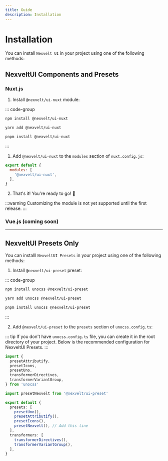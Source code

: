 ```yaml
---
title: Guide
description: Installation
---
```


# Installation 

You can install `Nexvelt UI` in your project using one of the following methods:

## NexveltUI Components and Presets

### Nuxt.js

1. Install `@nexvelt/ui-nuxt` module:

::: code-group

```bash [npm]
npm install @nexvelt/ui-nuxt 
```

```bash [yarn]
yarn add @nexvelt/ui-nuxt 
```
  
```bash [pnpm]
pnpm install @nexvelt/ui-nuxt 
```

:::

1. Add `@nexvelt/ui-nuxt` to the `modules` section of `nuxt.config.js`:

```js
export default {
  modules: [
    '@nexvelt/ui-nuxt',
  ],
}
```

2. That's it! You're ready to go! 🚀

:::warning
Customizing the module is not yet supported until the first release. 
:::

### Vue.js (coming soon)

---

## NexveltUI Presets Only

You can installl `NexveltUI Presets` in your project using one of the following methods:

1. Install `@nexvelt/ui-preset` preset:

::: code-group

```bash [npm]
npm install unocss @nexvelt/ui-preset  
```

```bash [yarn]
yarn add unocss @nexvelt/ui-preset 
```
  
```bash [pnpm]
pnpm install unocss @nexvelt/ui-preset 
```

:::

2.  Add `@nexvelt/ui-preset` to the `presets` section of `unocss.config.ts`:

::: tip
If you don't have `unocss.config.ts` file, you can create it in the root directory of your project. Below is the recommended configuration for NexveltUI Presets.
:::

```ts
import {
  presetAttributify,
  presetIcons,
  presetUno,
  transformerDirectives,
  transformerVariantGroup,
} from 'unocss'

import presetNexvelt from '@nexvelt/ui-preset'

export default {
  presets: [
    presetUno(),
    presetAttributify(),
    presetIcons(),
    presetNexvelt(), // Add this line
  ],
  transformers: [
    transformerDirectives(),
    transformerVariantGroup(),
  ],
}
```

